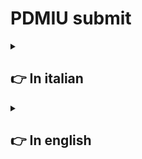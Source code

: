# **PDMIU** submit

<details>
  <summary>

  ## 👉 In italian
    
  </summary>

  <details>
  <summary>

  ### _A._ Nome e numero di matricola
    
  </summary>

  - Francesco Rombaldoni
  - Matricola: 330130
  
</details>

<details>
  <summary>

  ### _B._ Titolo del progetto
    
  </summary>

  - Il titolo del progetto è: **PIVPN**
  
</details>

<details>
  <summary>

  ### _C._ Breve panoramica dell'idea di progetto e delle principali caratteristiche dell´applicazione
    
  </summary>

  - L'idea del progetto è quella di realizzare un'applicazione in [Flutter](https://flutter.dev/) che faciliti l'interazione con la "VPN" [PIVPN](https://www.pivpn.io/), poiché quest'ultima è attualmente utilizzabile solo tramite "riga di comando". Inoltre, si intende implementare funzionalità aggiuntive, come la possibilità di disattivare un utente dopo una determinata data.
  
- L'applicazione sviluppata permette, tramite un'interfaccia grafica, di interagire con [PIVPN](https://www.pivpn.io/) per creare, eliminare, abilitare e disabilitare utenti. Consente, inoltre, di associare a ogni utente una data di inizio e una data di fine, disattivando automaticamente gli utenti che hanno superato il periodo di utilizzo consentito.

<br>

L'applicazione presenta al centro una tabella che consente di visualizzare tutti gli utenti registrati e il loro stato.
  
</details>

<details>
  <summary>

  ### _D._ Panoramica della esperienza utente
    
  </summary>

#### Primo avvio

Dopo aver configurato l'ambiente (seguendo la guida presente nella pagina principale), si può aprire l'applicazione. A questo punto, l'operatore può solo aggiungere nuovi utenti. Per fare questa operazione, deve completare i tre campi di input presenti nella parte superiore dell'interfaccia.

<details>
<summary>

_Guarda l'immagine_

</summary>

![Fields](https://github.com/R0mb0/PIVPN_GUI/blob/main/Project_infos/Fields.png)

</details><br>

Il nome può essere una qualsiasi stringa senza spazi, mentre le date devono essere necessariamente inserite nel formato standard ISO (anno-mese-giorno).<br>

##### ⚠️ Avvertenze

- Per creare un utente sempre abilitato, è sufficiente aggiungere un utente con il campo "End Date" impostato su una data molto remota (es. 2050-01-01).
- La "data di fine" inserita deve essere sempre successiva alla data di inserimento dell'utente.
- Non si possono aggiungere due utenti con lo stesso nome.

Una volta completati i campi, l'operatore deve premere sul pulsante "Add User" per aggiungere l'utente alla VPN.

<details>
<summary>

_Guarda l'immagine_

</summary>

![Add_User](https://github.com/R0mb0/PIVPN_GUI/blob/main/Project_infos/Add_user.png)

</details>

A questo punto, si aprirà una finestra separata contenente un QR code necessario per connettere la VPN, che l'operatore dovrà condividere con chi desidera connettersi.

<details>
<summary>

_Guarda l'immagine_

</summary>

![qr-code](https://github.com/R0mb0/PIVPN_GUI/blob/main/Project_infos/qr-code.png)

</details>

Ogni volta che l'operatore esegue un'operazione, i cambiamenti dello stato della memoria vengono salvati automaticamente, garantendo la consistenza tra le informazioni di "PIVPN" e dell'interfaccia grafica.<br>
Come si sarà sicuramente notato, la tabella al centro dell'applicazione avrà acquisito un nuovo valore.

<details>
<summary>

_Guarda l'immagine_

</summary>

![Table_with_record](https://github.com/R0mb0/PIVPN_GUI/blob/main/Project_infos/Table_with_record.png)

</details>

A questo punto, l'operatore può scegliere se aggiungere un nuovo utente (seguendo le istruzioni precedenti) oppure eseguire le altre tre operazioni riportate dall'interfaccia.

<details>
<summary>

_Guarda l'immagine_

</summary>

![Buttons](https://github.com/R0mb0/PIVPN_GUI/blob/main/Project_infos/Buttons.png)

</details>

Per queste ultime operazioni, è necessario inserire nel campo apposito il nome dell'utente bersaglio (reperibile dalla tabella al centro).<br>

##### ⚠️ Avvertenze

- Non si può abilitare un utente che è stato disabilitato perché è stata superata la propria data di fine servizio.
- Per rigenerare un utente, è necessario eliminarlo e aggiungerlo nuovamente con le date aggiornate.

Una volta terminate le operazioni, l'applicazione non deve essere chiusa. Questo permette al secondo thread del programma di controllare, una volta al giorno, lo stato degli utenti. Nel caso in cui l'applicazione venisse chiusa, il controllo automatico non sarà eseguito, ma finché il computer rimane acceso, la VPN continuerà a funzionare.

##### Avvio successivo al primo

Se l'applicazione viene chiusa dopo il primo avvio e successivamente riaperta, l'operatore troverà lo stato dell'applicazione identico a com'era prima della chiusura, consentendo di operare normalmente.

</details>

<details>
  <summary>

  ### _E._ Discussione della tecnologia
    
  </summary>

  <details>
  <summary>

  #### Librerie utilizzate nel progetto
    
  </summary>

- `package:flutter/material.dart` -> Libreria di default, **Non necessita di commento**
- `dart:async` -> Libreria per la gestione dei thread, **Non necessita di commento**
- `dart:isolate` -> Libreria per la gestione dei thread, **Non necessita di commento**
- `dart:io` -> Libreria per interagire con i file di sistema, **Non necessita di commento**
- `package:process_run/shell.dart` -> Libreria per interagire con la shell <br> <details> <summary> **Commento** </summary>

	##### Librerie disponibili (in alternatova)

	- `dart:io` con i comandi:
 		- Process.start
   		- Process.run <br><br>
        **Esempio** <br>
	
        ```dart
        import 'dart:io';

		void main() async {
		  var result = await Process.run('ls', ['-l']);
		  print(result.stdout);
		}
        ```
        - `package:process_runner/process_runner.dart` <br><br>
	**Esempio** <br>
 	```dart
  	import 'package:process_runner/process_runner.dart';

	Future<void> main() async {
	  ProcessRunner processRunner = ProcessRunner();
	  ProcessRunnerResult result = await processRunner.runProcess(['ls']);
	
	  print('stdout: ${result.stdout}');
	  print('stderr: ${result.stderr}');
	}
  	```
	Tra le tre alternative possibili, è stata scelta la libreria `shell.dart` poichè è la libreria più stabile per linux per lanciare i comandi da terminale

  </details>
- `dart:ffi` -> Libreria per allocare la memoria, utilizzata per allocare il thread, **Non necessita di commento**
  
</details>
<details>
  <summary>
	  
  #### I widget rilevanti utilizzati
  
  </summary>

<details>
<summary>

##### `main.dart`

</summary>

- **MaterialApp**  
  **Descrizione:**  
  Un widget che avvolge l’intera applicazione e fornisce la configurazione di base per il Material Design, inclusi tema, routing e localizzazione.

- **Scaffold**  
  **Descrizione:**  
  Fornisce una struttura base di layout per le app Material Design. Include aree per AppBar, Drawer, Body, FloatingActionButton, BottomNavigationBar, ecc.

- **SafeArea**  
  **Descrizione:**  
  Inserisce il proprio child in un’area sicura del display, evitando le aree di notifica, notch o bordi curvi del dispositivo.

- **Column**  
  **Descrizione:**  
  Dispone i widget figli in una colonna verticale.

- **Row**  
  **Descrizione:**  
  Dispone i widget figli in una riga orizzontale.

- **SizedBox**  
  **Descrizione:**  
  Un widget con dimensioni fisse specificate, utile per spaziature o per forzare una certa dimensione.

- **VerticalDivider**  
  **Descrizione:**  
  Disegna una linea verticale, tipicamente usata per separare visivamente contenuti in una Row.

- **Text**  
  **Descrizione:**  
  Visualizza una stringa di testo con uno stile singolo.

- **Container**  
  **Descrizione:**  
  Un widget versatile per layout, decorazioni, padding, margini e restrizioni di dimensione.

- **TextFormField**  
  **Descrizione:**  
  Un campo di input di testo che integra la gestione delle validazioni e dei form.

- **InputDecoration**, **OutlineInputBorder**, **BorderSide**  
  **Descrizione:**  
  Widget di configurazione per la personalizzazione dell’aspetto dei campi di input, come bordi, colori, hint ecc.

- **TextButton**  
  **Descrizione:**  
  Un pulsante testuale che attiva una funzione quando viene premuto.

- **ButtonStyle**, **MaterialStateProperty**  
  **Descrizione:**  
  Permettono di definire lo stile e il comportamento dei pulsanti in base agli stati (pressed, hovered, ecc.).

- **Divider**  
  **Descrizione:**  
  Disegna una linea orizzontale, utile per separare visivamente sezioni verticali.

- **Expanded**  
  **Descrizione:**  
  Un widget che espande un child di una Row, Column o Flex per occupare lo spazio disponibile.

- **SingleChildScrollView**  
  **Descrizione:**  
  Permette lo scrolling del suo child se lo spazio è insufficiente, supportando sia lo scroll verticale che orizzontale.

- **DataTable**  
  **Descrizione:**  
  Visualizza dati in una tabella con righe e colonne, supportando ordinamento e scrolling.

- **DataColumn**, **DataRow**  
  **Descrizione:**  
  Rappresentano colonne e righe di una DataTable.

- **GestureDetector**  
  **Descrizione:**  
  Cattura e gestisce i gesti dell’utente (tap, drag, ecc.) sul widget child.

</details>

<details>
<summary>

##### `Database.dart`
 
</summary>

- **DataRow**  
  **Descrizione:**  
  Rappresenta una singola riga all’interno di una DataTable, composta da una serie di celle (DataCell).

- **DataCell**  
  **Descrizione:**  
  Una cella che contiene un widget (tipicamente un Text) da visualizzare in una riga della DataTable.

- **Text**  
  **Descrizione:**  
  Visualizza una stringa di testo con uno stile singolo.

</details>

<details>
<summary>

##### `Mediator.dart`

</summary>

- **DataRow**  
  **Descrizione:**  
  Rappresenta una singola riga all’interno di una `DataTable`. Ogni `DataRow` contiene una lista di celle (`DataCell`) che visualizzano dati tabellari. È utilizzato per strutturare informazioni in formato tabellare, come ad esempio elenchi di utenti, prodotti o risultati.

</details>
  
</details>

<details>
<summary>

#### Gestione dello stato 
 
</summary>

##### Utilizzo delle librerie `Provider` e `Riverpod`

Il progetto non possiede una complessità tale da giustificare l'uso delle librerie Provider e Riverpod a livello di interfaccia grafica, dal momento che gli unici elementi (stateless) presenti sono: scritte, pulsanti, campi di testo e, al centro, una tabella.

</details>

<details>
  <summary>

#### La costruzione del database

Per salvare le informazioni degli utenti, l'applicazione utilizza una classe chiamata "Database" che salva i dati in un "dizionario". Questo dizionario viene serializzato e deserializzato per consentire il salvataggio delle informazioni sul disco.

##### Struttura logica del dizionario

```mermaid
---
title: Logic structure of dictionary
---
classDiagram

Dictionary <|-- User

class Dictionary {
  key: Name
  Value: User
}

class User {
  String name
  Date startDate
  Date endDate
  Boolean isEnabled 
}
```

Il parametro `name` si ripete in questa struttura poiché è sia una chiave del dizionario sia un attributo memorizzato all'interno della classe `User`. Questa scelta è stata fatta per semplificare il processo di serializzazione dato che la chiave del dizionario è anche la chiave su "PIVPN", questa soluzione permette di tenere aggregati i dati di due "dastabase".

##### Processo di serializzazione

La serializzazione viene effettuata scrivendo su file una riga per ogni utente, strutturata nel seguente modo:

```
_key_ _name_ _startDate_ _endDate_ _isEnabled_
```

Per distinguere i vari parametri durante la lettura, la riga viene convertita in una lista utilizzando lo spazio come delimitatore. A ogni posizione degli elementi nella lista corrisponde un valore utile. Poiché la conversione dei parametri `startDate` e `endDate` in stringa include anche l'orario, la stringa risultante assume il seguente formato:

```
Rombo Rombo 2025-10-01 00:00:00 2025-10-21 00:00:00 true
```

I valori utili, quindi, sono indicati dalle seguenti posizioni:

```
[0] [1] [2] [4] [6]
```

L'ultimo aggiornamento dell'applicazione prevede che, a ogni operazione eseguita dall'utente, lo stato del database venga immediatamente scritto sul disco.
  
</details>

<details>
  <summary>

  #### Gestione della interazione con la shell
    
  </summary>
Siccome "PIVPN" richiede l'utilizzo della riga di comando per essere amministrata, la sfida è stata quella di fare in modo che l'applicazione potesse eseguire comandi da terminale, con il problema aggiuntivo che questi comandi necessitano di privilegi "sudo".  
Secondo la documentazione di "Dart", per ottenere questo risultato sarebbe sufficiente utilizzare la sintassi per lanciare comandi da terminale senza particolari privilegi, disabilitando a livello di sistema la necessità di eseguirli come "sudo".  
Tuttavia, considerando la diffusione del software, non si è voluto seguire questa strada poiché molto macchinosa. Si è preferito invece sviluppare una soluzione personalizzata.  
Il paradigma scelto prevede che l'applicazione richiami degli script (precedentemente impostati come eseguibili) in formato `.sh`, i quali a loro volta richiedono i privilegi "sudo".

##### Sviluppo degli script

Per funzionare correttamente, tutti gli script necessitano di un file `password.sh`, che deve essere creato dall'utente al momento dell'installazione dell'applicazione.  
Esempio del file:

```shell
#!/bin/bash
PASSWORD="your_sudo_password"
```

Una volta creato il file, la guida d'installazione dell'applicazione prevede l'esecuzione di uno script che rende eseguibili tutti gli script necessari per il corretto funzionamento dell'applicazione. Di seguito è riportato un esempio dello script:

```shell
#!/bin/bash

# Elenco degli script da rendere eseguibili
scripts=(
  "addUser.sh"
  "disableUser.sh"
  "enableUser.sh"
  "listUsers.sh"
  "removeUser.sh"
  "update.sh"
)

# Ciclo per rendere eseguibili i file
for script in "${scripts[@]}"; do
  if [ -f "$script" ]; then
    chmod +x "$script"
    echo "Reso $script eseguibile."
  else
    echo "Il file $script non esiste."
  fi
done
```

Questo script, dato un elenco di file nella stessa cartella, verifica l'esistenza di ciascun file e successivamente ne modifica le proprietà per renderli eseguibili.

##### Esempio di uno script eseguito dall'applicazione

Ecco un esempio di script utilizzato dall'applicazione:

```shell
#!/bin/bash

source ./password.sh

# Controlla se è stato fornito un parametro
if [ -z "$1" ]; then
  echo "Uso: $0 <parametro>"
  exit 1
fi

# Usa il parametro
param=$1
echo ${PASSWORD} | sudo -S pivpn -a -n $param

gnome-terminal -- bash -c "echo $param | sudo -S pivpn -qr; exec bash"

# Verifica se il comando è stato eseguito correttamente
if [ $? -eq 0 ]; then
  echo "Comando eseguito con successo."
else
  echo "Comando fallito."
  exit 1
fi
```

Questo script ha la funzione di aggiungere un utente alla VPN. Il suo funzionamento può essere spiegato suddividendolo in tre parti:  
1. **Controllo dell'argomento**: verifica se l'applicazione ha passato un argomento; in caso contrario, esce con un messaggio di errore.  
2. **Esecuzione del comando**: se l'argomento è presente, lo script lancia il comando per aggiungere l'utente alla VPN, seguito dal comando per aprire la finestra con il QR code necessario per il collegamento.  
3. **Verifica del risultato**: controlla se il comando è stato eseguito correttamente, restituendo un messaggio di successo o di errore. Il risultato viene riportato tramite un `echo`, che sarà raccolto dalla funzione di "Dart" utilizzata per eseguire i comandi da terminale.
  
</details>

<details>
  <summary>

  #### La gestione del thread 
    
  </summary>

  Nell'applicazione viene lanciato un thread separato rispetto al thread principale, in modo da eseguire una parte di codice che, finché l'applicazione rimane aperta, esegue un ciclo "while true" con una pausa di circa 24 ore. Questo thread controlla giornalmente lo stato di tutti gli utenti registrati dall'operatore. Nel caso in cui per un utente sia stata superata la data di fine servizio, quest'ultimo viene automaticamente disabilitato.

##### La classe del thread

```dart
class ThreadManager {
	bool _isRunning = false;
	Isolate? _isolate;
	ReceivePort? _receivePort;
	late StreamSubscription _subscription;
	
	void startThread(Function updateTable) {
		if (_isRunning) return;
		_isRunning = true;
		_receivePort = ReceivePort();
		_subscription = _receivePort!.listen((message) {
			if (message == 'update') {
				updateTable();
			}
		});
		Isolate.spawn(_threadEntry, _receivePort!.sendPort);
	}
	
	void stopThread() {
		if (!_isRunning) return;
		_isRunning = false;
		_isolate?.kill(priority: Isolate.immediate);
		_subscription.cancel();
		_receivePort?.close();
	}
	
	static void _threadEntry(SendPort sendPort) async {
		// Campo per il lavoro
		Mediator mediator = Mediator();
		
		bool isRunning = true;
		ReceivePort receivePort = ReceivePort();
		sendPort.send(receivePort.sendPort);
		bool isSomethingChanged = false;
		
		receivePort.listen((message) {
			if (message == 'stop') {
				isRunning = false;
				receivePort.close();
			}
		});
		
		while (isRunning) {
			mediator.GetAllUsers().forEach((value) {
				if (value.isEnabled && DateTime.now().isAfter(value.endDate)) {
					value.isEnabled = false;
					isSomethingChanged = true;
				}
			});
			// Salva il database solo se necessario
			if (isSomethingChanged) {
				mediator.SaveDatabase();
			}
			sendPort.send('update'); // Invia un messaggio di aggiornamento all'isolato principale
			isSomethingChanged = false;
			await Future.delayed(Duration(seconds: 86400)); // Ritardo di 24 ore
		}
		print('Thread fermato.');
	}
}
```

Per il controllo del thread, oltre all'utilizzo di una variabile di stato, viene usato un sistema di messaggi inviati alla "porta del thread".  
Quando il thread viene avviato, viene effettuata una chiamata di sistema per metterlo in esecuzione (prima di questo punto il thread è già allocato logicamente ma non è attivo), e successivamente viene aggiornato lo stato dei messaggi. Lo stesso processo viene eseguito al momento dell'interruzione del thread (che rimane comunque allocato in memoria, in attesa di essere riavviato).  
Durante l'esecuzione, il thread segue le istruzioni contenute nella funzione `_threadEntry()`. Dopo aver verificato lo stato del thread, avvia un ciclo "while true" che controlla lo stato degli utenti e, se necessario, li disabilita.

##### Variabili del thread

```dart
// Variabili per la gestione del thread
final ThreadManager _threadManager = ThreadManager();
bool _isThreadRunning = false;
```

##### Funzioni per la gestione del thread

```dart
void _startThread() {
	_threadManager.startThread(update_table);
	setState(() {
		_isThreadRunning = true;
	});
}

void _stopThread() {
	_threadManager.stopThread();
	setState(() {
		_isThreadRunning = false;
	});
}
```

Queste funzioni vengono utilizzate dalla classe principale `main` per gestire il thread durante il flusso dell'applicazione. In questo caso specifico, l'applicazione avvia il thread dopo aver ripristinato lo stato della memoria e lo interrompe poco prima di chiudersi, a seguito del comando corrispondente ricevuto dall'operatore.

##### Dove il thread viene avviato

```dart
void initState() {
	super.initState();
	WidgetsBinding.instance.addObserver(this);
	_startThread(); //<------------------------------- Avvia il thread per gestire gli utenti
	load_database();
}
```

##### Dove il thread viene terminato

```dart
void _onWindowClose() {
	_stopThread();
	//mediator.SaveDatabase(); //<------------------------------- Ferma the thread
}
```
  
</details>
  
</details>
  
</details>

<details>
  <summary>

  ## 👉 In english
    
  </summary>

<details>
  <summary>

  ### _A._ Name and student ID number
    
  </summary>

  - Francesco Rombaldoni
  - Matricola: 330130
  
</details>

<details>
<summary>

### _B._ Project Title

</summary>

- The project title is: **PIVPN**

</details>

<details>
  <summary>

  ### _C._ Short overview of the project idea and main features of the application 
    
  </summary>

  - The project idea is to develop a [Flutter](https://flutter.dev/) application to simplify interaction with the [PIVPN](https://www.pivpn.io/) "VPN", as currently, it can only be managed through the terminal. The application also introduces new functionalities, such as the automatic disabling of a user.
  - The application allows interaction with [PIVPN](https://www.pivpn.io/) through a user interface, enabling the creation, deletion, enabling, and disabling of users. It also allows linking each user to a "start-date" and an "end-date," automatically disabling users whose access period has expired.
    <br>
    The application features a central table where the operator can view the status of all users.
  
</details>

<details>
  <summary>

  ### _D._ User experience overview
    
  </summary>

#### First Launch

After setting the environment (following the guide on the project's main page), it is possible to launch the application. At this point, the operator can only add a new user. To perform this operation, the three input fields at the top of the application must be completed.

<details>
<summary>
	
_View the image_

</summary>

![Fields](https://github.com/R0mb0/PIVPN_GUI/blob/main/Project_infos/Fields.png)

</details><br>

The name can be any string, while the dates must be in American format (year-month-day).<br>

##### ⚠️ Warnings 

- To create an always-enabled user, it is necessary to set the "end-date" field to a very distant date (e.g., 2050-01-01).
- The "end-date" field must contain a date that is always later than the current date of the user's insertion.
- It is not possible to add two users with the same name.

After filling in the fields, the operator must click on the "Add User" button to add the user to the "VPN."

<details>
<summary>
	
_View the image_

</summary>

![Add_User](https://github.com/R0mb0/PIVPN_GUI/blob/main/Project_infos/Add_user.png)

</details>

At this point, a new window will open on the screen containing a QR code that must be shared with the user who wants to access the "VPN."

<details>
<summary>

_View the image_

</summary>

![qr-code](https://github.com/R0mb0/PIVPN_GUI/blob/main/Project_infos/qr-code.png)

</details>

Every time the operator performs an operation, the changes will be saved in memory to ensure consistency between the application and the "VPN."  
As can be observed, the table in the middle of the application now has a new entry.

<details>
<summary>
	
_View the image_

</summary>

![Table_with_record](https://github.com/R0mb0/PIVPN_GUI/blob/main/Project_infos/Table_with_record.png)

</details>

Now the operator can choose to add a new user (following the instructions above) or perform the remaining operations displayed by the interface.

<details>
<summary>
	
_View the image_

</summary>

![Buttons](https://github.com/R0mb0/PIVPN_GUI/blob/main/Project_infos/Buttons.png)

</details>

For these last operations, the operator must fill in the user name field (as shown in the table) to proceed.

##### ⚠️ Warnings 

- It is not possible to enable a user that has been disabled because their "end-date" has passed.
- To restore a user, they must be deleted and re-added with updated dates.

When the operator has finished their operations, the application must remain open to allow a second thread within the application to check the user status daily. If the application is closed, the "VPN" will continue to work as long as the computer remains on.

#### Subsequent Launch After the First

After the first launch, if the application is closed and reopened, it will restore the last memory state before closing, allowing normal operation.
  
</details>

<details>
  <summary>

  ### _E._ Technology Discussion
    
  </summary>

  <details>
  <summary>

  #### Libraries Used in the Project
    
  </summary>

- `package:flutter/material.dart` -> Default library
- `dart:async` -> Library for thread management
- `dart:isolate` -> Library for thread management
- `dart:io` -> Library for interacting with system files
- `package:process_run/shell.dart` -> Library for interacting with the shell
- `dart:ffi` -> Library for memory allocation, used to allocate the thread
  
</details>

<details>
  <summary>
	  
  #### Relevant widgets used
  
  </summary>

<details>
<summary>

##### `main.dart`

</summary>

- **MaterialApp**  
  **Description:**  
  A widget that wraps the entire application and provides the basic configuration for Material Design, including theme, routing, and localization.

- **Scaffold**  
  **Description:**  
  Provides a basic layout structure for Material Design apps. Includes areas for AppBar, Drawer, Body, FloatingActionButton, BottomNavigationBar, etc.

- **SafeArea**  
  **Description:**  
  Inserts its child into a safe area of the display, avoiding notification areas, notches, or curved device edges.

- **Column**  
  **Description:**  
  Arranges child widgets in a vertical column.

- **Row**  
  **Description:**  
  Arranges child widgets in a horizontal row.

- **SizedBox**  
  **Description:**  
  A widget with specified fixed dimensions, useful for spacing or to enforce a certain size.

- **VerticalDivider**  
  **Description:**  
  Draws a vertical line, typically used to visually separate content in a Row.

- **Text**  
  **Description:**  
  Displays a single-style string of text.

- **Container**  
  **Description:**  
  A versatile widget for layout, decoration, padding, margins, and size constraints.

- **TextFormField**  
  **Description:**  
  A text input field that integrates validation and form management.

- **InputDecoration**, **OutlineInputBorder**, **BorderSide**  
  **Description:**  
  Configuration widgets for customizing the appearance of input fields, such as borders, colors, hints, etc.

- **TextButton**  
  **Description:**  
  A text button that triggers a function when pressed.

- **ButtonStyle**, **MaterialStateProperty**  
  **Description:**  
  Allow you to define the style and behavior of buttons based on their states (pressed, hovered, etc.).

- **Divider**  
  **Description:**  
  Draws a horizontal line, useful for visually separating vertical sections.

- **Expanded**  
  **Description:**  
  A widget that expands a child of a Row, Column, or Flex to fill the available space.

- **SingleChildScrollView**  
  **Description:**  
  Allows its child to scroll if there is insufficient space, supporting both vertical and horizontal scroll.

- **DataTable**  
  **Description:**  
  Displays data in a table with rows and columns, supporting sorting and scrolling.

- **DataColumn**, **DataRow**  
  **Description:**  
  Represent the columns and rows of a DataTable.

- **GestureDetector**  
  **Description:**  
  Captures and handles user gestures (tap, drag, etc.) on the child widget.

</details>

<details>
<summary>

##### `Database.dart`
 
</summary>

- **DataRow**  
  **Description:**  
  Represents a single row within a DataTable, composed of a series of cells (DataCell).

- **DataCell**  
  **Description:**  
  A cell that contains a widget (typically a Text) to display in a row of the DataTable.

- **Text**  
  **Description:**  
  Displays a single-style string of text.

</details>

<details>
<summary>

##### `Mediator.dart`

</summary>

- **DataRow**  
  **Description:**  
  Represents a single row within a `DataTable`. Each `DataRow` contains a list of cells (`DataCell`) that display tabular data. Used to structure information in tabular format, such as lists of users, products, or results.

</details>
  
</details>

<details>
<summary>

#### State management 
 
</summary>

##### Use of `Provider` and `Riverpod` libraries

The project does not have enough complexity to justify the use of the Provider and Riverpod libraries at the user interface level, since the only (stateless) elements present are: labels, buttons, text fields, and, in the center, a table.

</details>

<details>
  <summary>

  #### The database building
    
  </summary>

To save user information, the application uses a class named "Database" that stores it in a "dictionary." The dictionary is serialized and deserialized to save and load the information from the disk.

##### Dictionary structure

```mermaid
---
title: Logical structure of the dictionary
---
classDiagram

Dictionary <|-- User

class Dictionary {
  key: Name
  Value: User
}

class User {
  String name
  Date startDate
  Date endDate
  Boolean isEnabled 
}
```

The "name" parameter is duplicated in this structure to simplify the serialization process. Specifically, the "name" parameter appears inside the user information and also as the key of the dictionary. This is because the dictionary key also serves as a key for "PIVPN," allowing the information to be aggregated.

##### Serialization process 

The serialization process involves writing lines like the following into a file for every user:

```
_key_ _name_ _startDate_ _endDate_ _isEnabled_
```

To separate the parameters during file reading, each line is converted into a list using spaces as delimiters, so every piece of information has a fixed position in memory. The conversion of `start-date` and `end-date` to a string also includes the time, which is why the saved lines are in this format:

```
Rombo Rombo 2025-10-01 00:00:00 2025-10-21 00:00:00 true
```

The required values are located in the following positions:

```
[0] [1] [2] [4] [6]
```

The latest application update introduced a feature that ensures the memory status is saved to disk after every operator action.
  
</details>

<details>
  <summary>

  #### Shell interaction
    
  </summary>
"PIVPN" requires the terminal to be administered, but in this case, the commands must operate with "sudo" privileges. The challenge was to find a way to send these terminal commands.   
The "Dart" documentation suggests using the basic instructions to launch terminal commands and, if the commands require "sudo" privileges, to modify the system configuration to disable the "sudo" requirement.   
Considering the distribution of this software, I decided to develop an alternative solution because the suggested approach in "Dart" is too complex.  
The paradigm developed involves defining scripts for every necessary command. These scripts will be launched by the application as normal commands, and it will be the scripts themselves that execute the "PIVPN" commands with "sudo" privileges.

##### Script Development

To work correctly, every script requires a file called `password.sh`, which contains the sudo password. The creation of this file is explained in the application's guide on the main page.  
Example of the file: 

```shell
#!/bin/bash
PASSWORD="your_sudo_password"
```

After this step, the procedure requires executing a script that changes the execute permissions of all scripts inside the same directory.  
Example of the script: 

```shell
#!/bin/bash

# List of scripts to make executable
scripts=(
  "addUser.sh"
  "disableUser.sh"
  "enableUser.sh"
  "listUsers.sh"
  "removeUser.sh"
  "update.sh"
)

# Loop to make the files executable
for script in "${scripts[@]}"; do
  if [ -f "$script" ]; then
    chmod +x "$script"
    echo "Made $script executable."
  else
    echo "The file $script does not exist."
  fi
done
```

In this case, given a list of scripts in the same folder, it verifies the existence of the files and changes their execute permissions.

##### Example of a file actually executed by the application

Example of the file:

```shell
#!/bin/bash

source ./password.sh

# Check if a parameter is provided
if [ -z "$1" ]; then
  echo "Usage: $0 <parameter>"
  exit 1
fi

# Use the parameter
param=$1
echo ${PASSWORD} | sudo -S pivpn -a -n $param

gnome-terminal -- bash -c "echo $param | sudo -S pivpn -qr; exec bash"

# Verify if the command was executed successfully
if [ $? -eq 0 ]; then
  echo "Command executed successfully."
else
  echo "Command failed."
  exit 1
fi
```

This script adds a new user to the "VPN." It can be explained by dividing the code into three parts:
1. **Argument Checking**: Verifies if the application has passed an argument; otherwise, it returns an error message.
2. **Command Execution**: If the argument is passed, the script launches the command to add a user to the "VPN," followed by the command to open a new window with the QR code for the VPN connection.
3. **Status Check**: Checks if the command was executed correctly and performs an "echo" of the status, which will be intercepted by the "Dart" function used to call the script.
  
</details>

<details>
  <summary>

  #### Thread managing
    
  </summary>

When the application starts, a thread (separate from the main thread) is launched to perform a "while true" loop with a 24-hour pause. As long as the application is running, the thread operates. This thread checks the status of all users daily, automatically disabling those whose service time has expired.

##### The thread class

```dart
class ThreadManager {
	bool _isRunning = false;
	Isolate? _isolate;
	ReceivePort? _receivePort;
	late StreamSubscription _subscription;
	
	void startThread(Function updateTable) {
		if (_isRunning) return;
		_isRunning = true;
		_receivePort = ReceivePort();
		_subscription = _receivePort!.listen((message) {
			if (message == 'update') {
				updateTable();
			}
		});
		Isolate.spawn(_threadEntry, _receivePort!.sendPort);
	}
	
	void stopThread() {
		if (!_isRunning) return;
		_isRunning = false;
		_isolate?.kill(priority: Isolate.immediate);
		_subscription.cancel();
		_receivePort?.close();
	}
	
	static void _threadEntry(SendPort sendPort) async {
		// Field for the work
		Mediator mediator = Mediator();
		
		bool isRunning = true;
		ReceivePort receivePort = ReceivePort();
		sendPort.send(receivePort.sendPort);
		bool isSomethingChanged = false;
		
		receivePort.listen((message) {
			if (message == 'stop') {
				isRunning = false;
				receivePort.close();
			}
		});
		
		while (isRunning) {
			mediator.GetAllUsers().forEach((value) {
				if (value.isEnabled && DateTime.now().isAfter(value.endDate)) {
					value.isEnabled = false;
					isSomethingChanged = true;
				}
			});
			// Save the database only if necessary
			if (isSomethingChanged) {
				mediator.SaveDatabase();
			}
			sendPort.send('update'); // Send an update message to the main isolate
			isSomethingChanged = false;
			await Future.delayed(Duration(seconds: 86400)); // 24-hour delay
		}
		print('Thread stopped.');
	}
}
```

The thread is managed using a status variable and by sending messages to the "thread port."  
When the thread needs to start, a system call is performed to execute it (at this point, the thread is already in memory but not yet active in the system), and the message status is updated.  
The same process is performed when the thread needs to stop (the thread will remain in memory, waiting to be restarted).  
During its execution, the thread performs the actions inside the `_threadEntry()` function. After checking the thread's status, it starts a "while true" loop that checks the users' statuses and, if necessary, disables users whose connection time has expired.

##### Thread variables 

```dart
// Variables for thread management
final ThreadManager _threadManager = ThreadManager();
bool _isThreadRunning = false;
```

##### Functions to manage the thread

```dart
void _startThread() {
	_threadManager.startThread(update_table);
	setState(() {
		_isThreadRunning = true;
	});
}

void _stopThread() {
	_threadManager.stopThread();
	setState(() {
		_isThreadRunning = false;
	});
}
```

These functions are used inside the main class to manage the thread during the application's flow.  
In this case, the thread is started during the application's launch and is terminated when the application closes.

##### Where the thread is called 

```dart
void initState() {
	super.initState();
	WidgetsBinding.instance.addObserver(this);
	_startThread(); //<------------------------------- Start the thread to manage users
	load_database();
}
```

##### Where the thread is terminated

```dart
void _onWindowClose() {
	_stopThread(); //<------------------------------- Stop the thread
}
```
  
</details>
  
</details>

</details>
